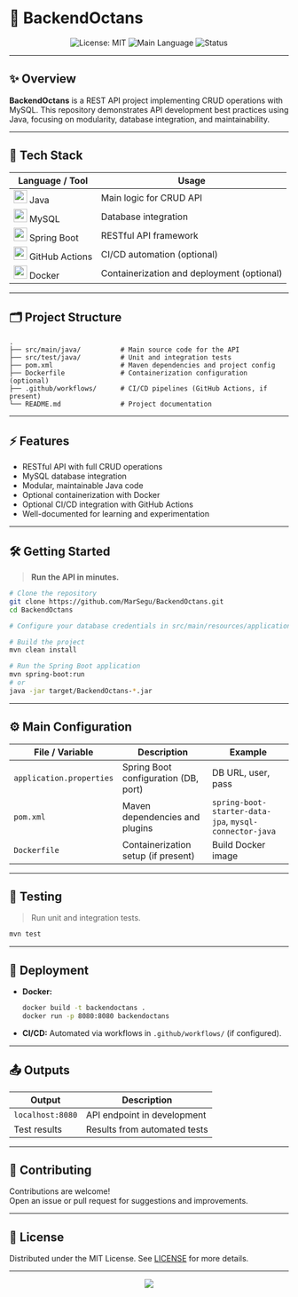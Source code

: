 # 🚀 BackendOctans

<p align="center">
  <img src="https://img.shields.io/badge/License-MIT-yellow.svg" alt="License: MIT" />
  <img src="https://img.shields.io/badge/Java-100%25-blue" alt="Main Language" />
  <img src="https://img.shields.io/badge/status-active-brightgreen" alt="Status" />
</p>

---

## ✨ Overview

**BackendOctans** is a REST API project implementing CRUD operations with MySQL. This repository demonstrates API development best practices using Java, focusing on modularity, database integration, and maintainability.

---

## 🎨 Tech Stack

<div align="center">

| Language / Tool                                        | Usage                                     |
|--------------------------------------------------------|-------------------------------------------|
| <img src="https://cdn.jsdelivr.net/gh/devicons/devicon/icons/java/java-original.svg" width="24"/> Java | Main logic for CRUD API                   |
| <img src="https://cdn.jsdelivr.net/gh/devicons/devicon/icons/mysql/mysql-original.svg" width="24"/> MySQL | Database integration                      |
| <img src="https://cdn.jsdelivr.net/gh/devicons/devicon/icons/spring/spring-original.svg" width="24"/> Spring Boot | RESTful API framework                    |
| <img src="https://cdn.jsdelivr.net/gh/devicons/devicon/icons/github/github-original.svg" width="24"/> GitHub Actions | CI/CD automation (optional)              |
| <img src="https://cdn.jsdelivr.net/gh/devicons/devicon/icons/docker/docker-original.svg" width="24"/> Docker | Containerization and deployment (optional) |

</div>

---

## 🗂️ Project Structure

```text
.
├── src/main/java/          # Main source code for the API
├── src/test/java/          # Unit and integration tests
├── pom.xml                 # Maven dependencies and project config
├── Dockerfile              # Containerization configuration (optional)
├── .github/workflows/      # CI/CD pipelines (GitHub Actions, if present)
└── README.md               # Project documentation
```

---

## ⚡ Features

- RESTful API with full CRUD operations
- MySQL database integration
- Modular, maintainable Java code
- Optional containerization with Docker
- Optional CI/CD integration with GitHub Actions
- Well-documented for learning and experimentation

---

## 🛠️ Getting Started

> **Run the API in minutes.**

```bash
# Clone the repository
git clone https://github.com/MarSegu/BackendOctans.git
cd BackendOctans

# Configure your database credentials in src/main/resources/application.properties

# Build the project
mvn clean install

# Run the Spring Boot application
mvn spring-boot:run
# or
java -jar target/BackendOctans-*.jar
```

---

## ⚙️ Main Configuration

| File / Variable         | Description                            | Example              |
|------------------------|----------------------------------------|----------------------|
| `application.properties`| Spring Boot configuration (DB, port)  | DB URL, user, pass   |
| `pom.xml`              | Maven dependencies and plugins         | `spring-boot-starter-data-jpa`, `mysql-connector-java` |
| `Dockerfile`           | Containerization setup (if present)    | Build Docker image   |

---

## 🧪 Testing

> Run unit and integration tests.

```bash
mvn test
```

---

## 🚀 Deployment

- **Docker:**
  ```bash
  docker build -t backendoctans .
  docker run -p 8080:8080 backendoctans
  ```
- **CI/CD:** Automated via workflows in `.github/workflows/` (if configured).

---

## 📤 Outputs

| Output            | Description                    |
|-------------------|-------------------------------|
| `localhost:8080`  | API endpoint in development    |
| Test results      | Results from automated tests   |

---

## 🤝 Contributing

Contributions are welcome!  
Open an issue or pull request for suggestions and improvements.

---

## 📃 License

Distributed under the MIT License. See [LICENSE](LICENSE) for more details.

---

<p align="center">
  <img src="https://capsule-render.vercel.app/api?type=waving&color=gradient&height=110&section=footer"/>
</p>
